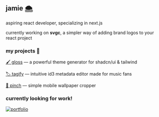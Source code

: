 
## jamie 🌨️

aspiring react developer, specializing in next.js

currently working on **svgc**, a simpler way of adding brand logos to your react project

### my projects 📒

[🖌️ gloss](https://github.com/jvxz/gloss) ― a powerful theme generator for shadcn/ui & tailwind

[🏷️ tagify](https://github.com/jvxz/tagify) ― intuitive id3 metadata editor made for music fans

[📱 pinch](https://github.com/jvxz/pinch) ― simple mobile wallpaper cropper

### currently looking for work!
[![portfolio](https://img.shields.io/badge/my_portfolio-000?style=for-the-badge&logo=ko-fi&logoColor=white)](https://wisp.bio/)


